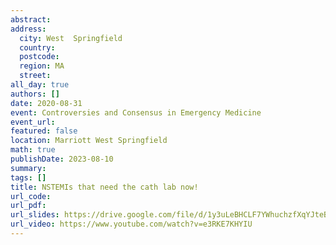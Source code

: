 ```yaml
---
abstract: 
address:
  city: West  Springfield
  country:
  postcode: 
  region: MA
  street: 
all_day: true
authors: []
date: 2020-08-31
event: Controversies and Consensus in Emergency Medicine
event_url: 
featured: false
location: Marriott West Springfield
math: true
publishDate: 2023-08-10
summary: 
tags: []
title: NSTEMIs that need the cath lab now!
url_code: 
url_pdf: 
url_slides: https://drive.google.com/file/d/1y3uLeBHCLF7YWhuchzfXqYJteBxEli-5/view?usp=sharing
url_video: https://www.youtube.com/watch?v=e3RKE7KHYIU
---
```

